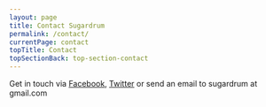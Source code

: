 ```yaml
---
layout: page
title: Contact Sugardrum
permalink: /contact/
currentPage: contact
topTitle: Contact
topSectionBack: top-section-contact
---
```


<div class="col-xs-12 text-section">
	<div class="text-col">
		<p>Get in touch via <a title="Sugardrum on facebook" href="//www.facebook.com/pages/sugardrum/289395918859" target="_new">Facebook</a>, <a title="Sugardrum on Twitter" href="//twitter.com/sugardrummusic" target="_new">Twitter</a> or send an email to sugardrum at gmail.com </p>		
	</div>
</div>